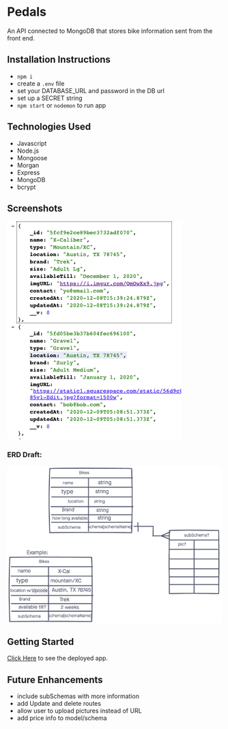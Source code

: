 # Pedals

An API connected to MongoDB that stores bike information sent from the front end.

## Installation Instructions

- `npm i`
- create a `.env` file
- set your DATABASE_URL and password in the DB url
- set up a SECRET string
- `npm start` or `nodemon` to run app

## Technologies Used

- Javascript
- Node.js
- Mongoose
- Morgan
- Express
- MongoDB
- bcrypt

## Screenshots

![pic](./images/back-end-pic.png)

### ERD Draft:

![ERD](./images/bikes-ERD.png)

## Getting Started

[Click Here](https://pedals-backend.herokuapp.com/bikes) to see the deployed app.

## Future Enhancements

- include subSchemas with more information
- add Update and delete routes
- allow user to upload pictures instead of URL
- add price info to model/schema
